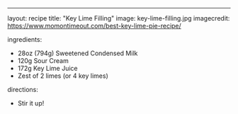 ---

layout: recipe
title:  "Key Lime Filling"
image: key-lime-filling.jpg
imagecredit: https://www.momontimeout.com/best-key-lime-pie-recipe/

ingredients:
- 28oz (794g) Sweetened Condensed Milk
- 120g Sour Cream
- 172g Key Lime Juice
- Zest of 2 limes (or 4 key limes)

directions:
- Stir it up!